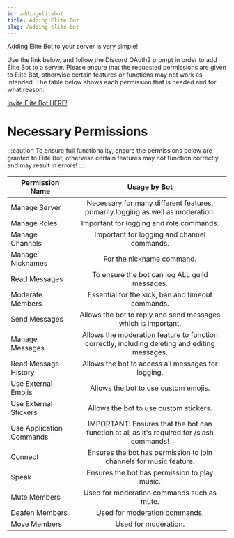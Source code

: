 ```yaml
---
id: addingelitebot
title: Adding Elite Bot
slug: /adding-elite-bot
---
```


Adding Elite Bot to your server is very simple!

Use the link below, and follow the Discord OAuth2 prompt in order to add Elite Bot to a server. Please ensure that the requested permissions are given to Elite Bot, otherwise certain features or functions may not work as intended. The table below shows each permission that is needed and for what reason.

[Invite Elite Bot HERE!](https://discord.com/oauth2/authorize?client_id=723275350922100840&permissions=1239533562928&scope=bot%20applications.commands "Discord OAuth2")

# Necessary Permissions

:::caution
To ensure full functionality, ensure the permissions below are granted to Elite Bot, otherwise certain features may not function correctly and may result in errors!
:::

| Permission Name        |      Usage by Bot      |
| ------------- | :-----------: |
| Manage Server | Necessary for many different features, primarily logging as well as moderation.  |
| Manage Roles | Important for logging and role commands. |
| Manage Channels | Important for logging and channel commands. |
| Manage Nicknames | For the nickname command. |
| Read Messages | To ensure the bot can log ALL guild messages. |
| Moderate Members | Essential for the kick, ban and timeout commands. |
| Send Messages | Allows the bot to reply and send messages which is important. |
| Manage Messages | Allows the moderation feature to function correctly, including deleting and editing messages. |
| Read Message History | Allows the bot to access all messages for logging. |
| Use External Emojis | Allows the bot to use custom emojis. |
| Use External Stickers | Allows the bot to use custom stickers. |
| Use Application Commands | IMPORTANT: Ensures that the bot can function at all as it's required for /slash commands! |
| Connect | Ensures the bot has permission to join channels for music feature. |
| Speak | Ensures the bot has permission to play music. |
| Mute Members | Used for moderation commands such as mute. |
| Deafen Members | Used for moderation commands. |
| Move Members | Used for moderation. |